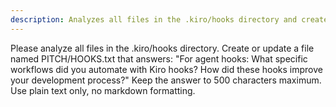```yaml
---
description: Analyzes all files in the .kiro/hooks directory and creates a summary of automated workflows
---
```


Please analyze all files in the .kiro/hooks directory. Create or update a file named PITCH/HOOKS.txt that answers: "For agent hooks: What specific workflows did you automate with Kiro hooks? How did these hooks improve your development process?" Keep the answer to 500 characters maximum. Use plain text only, no markdown formatting.

